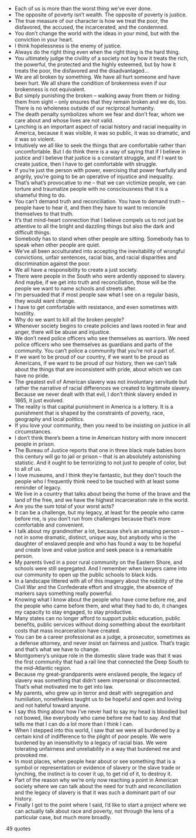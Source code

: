  - Each of us is more than the worst thing we’ve ever done.
 - The opposite of poverty isn’t wealth. The opposite of poverty is justice.
 - The true measure of our character is how we treat the poor, the disfavored, the accused, the incarcerated, and the condemned.
 - You don’t change the world with the ideas in your mind, but with the conviction in your heart.
 - I think hopelessness is the enemy of justice.
 - Always do the right thing even when the right thing is the hard thing.
 - You ultimately judge the civility of a society not by how it treats the rich, the powerful, the protected and the highly esteemed, but by how it treats the poor, the disfavored and the disadvantaged...
 - We are all broken by something. We have all hurt someone and have been hurt. We all share the condition of brokenness even if our brokenness is not equivalent.
 - But simply punishing the broken – walking away from them or hiding them from sight – only ensures that they remain broken and we do, too. There is no wholeness outside of our reciprocal humanity.
 - The death penalty symbolizes whom we fear and don’t fear, whom we care about and whose lives are not valid.
 - Lynching is an important aspect of racial history and racial inequality in America, because it was visible, it was so public, it was so dramatic, and it was so violent.
 - Intuitively we all like to seek the things that are comfortable rather than uncomfortable. But I do think there is a way of saying that if I believe in justice and I believe that justice is a constant struggle, and if I want to create justice, then I have to get comfortable with struggle.
 - If you’re just the person with power, exercising that power fearfully and angrily, you’re going to be an operative of injustice and inequality.
 - That’s what’s provocative to me – that we can victimize people, we can torture and traumatize people with no consciousness that it is a shameful thing to do.
 - You can’t demand truth and reconciliation. You have to demand truth – people have to hear it, and then they have to want to reconcile themselves to that truth.
 - It’s that mind-heart connection that I believe compels us to not just be attentive to all the bright and dazzling things but also the dark and difficult things.
 - Somebody has to stand when other people are sitting. Somebody has to speak when other people are quiet.
 - We’ve all been acculturated into accepting the inevitability of wrongful convictions, unfair sentences, racial bias, and racial disparities and discrimination against the poor.
 - We all have a responsibility to create a just society.
 - There were people in the South who were ardently opposed to slavery. And maybe, if we get into truth and reconciliation, those will be the people we want to name schools and streets after.
 - I’m persuaded that if most people saw what I see on a regular basis, they would want change.
 - I have to get comfortable with resistance, and even sometimes with hostility.
 - Why do we want to kill all the broken people?
 - Whenever society begins to create policies and laws rooted in fear and anger, there will be abuse and injustice.
 - We don’t need police officers who see themselves as warriors. We need police officers who see themselves as guardians and parts of the community. You can’t police a community that you’re not a part of.
 - If we want to be proud of our country, if we want to be proud as Americans, if we want to be proud of our history, then we can’t talk about the things that are inconsistent with pride, about which we can have no pride.
 - The greatest evil of American slavery was not involuntary servitude but rather the narrative of racial differences we created to legitimate slavery. Because we never dealt with that evil, I don’t think slavery ended in 1865, it just evolved.
 - The reality is that capital punishment in America is a lottery. It is a punishment that is shaped by the constraints of poverty, race, geography and local politics.
 - If you love your community, then you need to be insisting on justice in all circumstances.
 - I don’t think there’s been a time in American history with more innocent people in prison.
 - The Bureau of Justice reports that one in three black male babies born this century will go to jail or prison – that is an absolutely astonishing statistic. And it ought to be terrorizing to not just to people of color, but to all of us.
 - I love museums, and I think they’re fantastic, but they don’t touch the people who I frequently think need to be touched with at least some reminder of legacy.
 - We live in a country that talks about being the home of the brave and the land of the free, and we have the highest incarceration rate in the world.
 - Are you the sum total of your worst acts?
 - It can be a challenge, but my legacy, at least for the people who came before me, is you don’t run from challenges because that’s more comfortable and convenient.
 - I talk about my grandmother a lot, because she’s an amazing person – not in some dramatic, distinct, unique way, but anybody who is the daughter of enslaved people and who has found a way to be hopeful and create love and value justice and seek peace is a remarkable person.
 - My parents lived in a poor rural community on the Eastern Shore, and schools were still segregated. And I remember when lawyers came into our community to open up the public schools to black kids.
 - In a landscape littered with all of this imagery about the nobility of the Civil War and the Confederate effort and struggle, the absence of markers says something really powerful.
 - Knowing what I know about the people who have come before me, and the people who came before them, and what they had to do, it changes my capacity to stay engaged, to stay productive.
 - Many states can no longer afford to support public education, public benefits, public services without doing something about the exorbitant costs that mass incarceration have created.
 - You can be a career professional as a judge, a prosecutor, sometimes as a defense attorney, and never insist on fairness and justice. That’s tragic and that’s what we have to change.
 - Montgomery’s unique role in the domestic slave trade was that it was the first community that had a rail line that connected the Deep South to the mid-Atlantic region.
 - Because my great-grandparents were enslaved people, the legacy of slavery was something that didn’t seem impersonal or disconnected. That’s what motivated me to get into law.
 - My parents, who grew up in terror and dealt with segregation and humiliation, nonetheless taught us to be hopeful and open and loving and not hateful toward anyone.
 - I say this thing about how I’ve never had to say my head is bloodied but not bowed, like everybody who came before me had to say. And that tells me that I can do a lot more than I think I can.
 - When I stepped into this world, I saw that we were all burdened by a certain kind of indifference to the plight of poor people. We were burdened by an insensitivity to a legacy of racial bias. We were tolerating unfairness and unreliability in a way that burdened me and provoked me.
 - In most places, when people hear about or see something that is a symbol or representation or evidence of slavery or the slave trade or lynching, the instinct is to cover it up, to get rid of it, to destroy it.
 - Part of the reason why we’re only now reaching a point in American society where we can talk about the need for truth and reconciliation and the legacy of slavery is that it was such a dominant part of our history.
 - Finally I got to the point where I said, I’d like to start a project where we can actually talk about race and poverty, not through the lens of a particular case, but much more broadly.

49 quotes